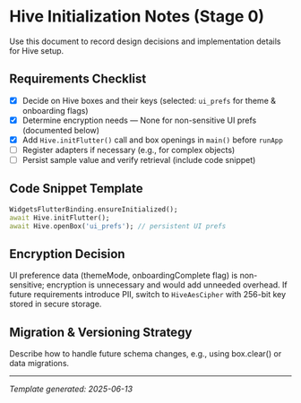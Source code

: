 # Hive Initialization Notes (Stage 0)

Use this document to record design decisions and implementation details for Hive setup.

## Requirements Checklist
- [x] Decide on Hive boxes and their keys (selected: `ui_prefs` for theme & onboarding flags)
- [x] Determine encryption needs — None for non-sensitive UI prefs (documented below)
- [x] Add `Hive.initFlutter()` call and box openings in `main()` before `runApp`
- [ ] Register adapters if necessary (e.g., for complex objects)
- [ ] Persist sample value and verify retrieval (include code snippet)

## Code Snippet Template
```dart
WidgetsFlutterBinding.ensureInitialized();
await Hive.initFlutter();
await Hive.openBox('ui_prefs'); // persistent UI prefs
```

## Encryption Decision
UI preference data (themeMode, onboardingComplete flag) is non-sensitive; encryption is unnecessary and would add unneeded overhead. If future requirements introduce PII, switch to `HiveAesCipher` with 256-bit key stored in secure storage.

## Migration & Versioning Strategy
Describe how to handle future schema changes, e.g., using box.clear() or data migrations.

---
*Template generated: 2025-06-13*